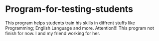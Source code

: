 # Program-for-testing-students
This program helps students train his skills in diffrent stuffs like Programming; English Language and more.
Attention!!! This program not finish for now. I and my friend working for her.
